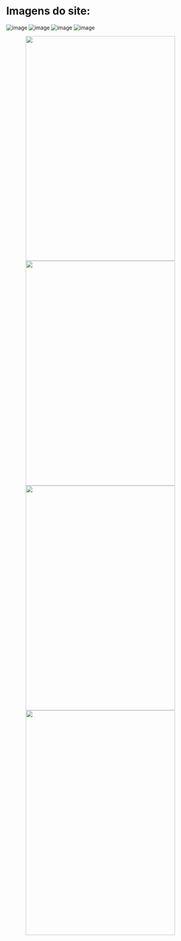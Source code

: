 # Imagens do site:
![image](https://github.com/IGDSCI/GC-PIZZARIA/assets/114839208/3830e010-df25-4a99-b618-352f1554a9d0)
![image](https://github.com/IGDSCI/GC-PIZZARIA/assets/114839208/4bfd50db-1195-47ea-86db-5fcc0ded7372)
![image](https://github.com/IGDSCI/GC-PIZZARIA/assets/114839208/8c4cbdac-fe41-4314-b1cb-bafc98d86723)
![image](https://github.com/IGDSCI/GC-PIZZARIA/assets/114839208/dc186777-ccca-4e6b-8aba-9e959e59d36f)
<p align="center">
  <img src="https://github.com/IGDSCI/GC-PIZZARIA/assets/114839208/4dc3a23e-c210-4e19-b3db-f1aa74557665" width="400" height="600"/>
  <img src="https://github.com/IGDSCI/GC-PIZZARIA/assets/114839208/16cf3f11-58f9-4c3d-b454-36389391e4c9" width="400" height="600"/>
  <img src="https://github.com/IGDSCI/GC-PIZZARIA/assets/114839208/9c2e206a-c4fb-4be3-86e0-4c296139e8da" width="400" height="600"/>
  <img src="https://github.com/IGDSCI/GC-PIZZARIA/assets/114839208/6525b78c-5dda-42ed-b97a-347dc2f1b4a2" width="400" height="600"/>
</p>


